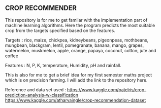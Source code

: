 
## CROP RECOMMENDER

 This repository is for me to get familar with the implementation part of machine learning algorithms.
 Here the program predicts the most suitable crop from the targets specified based on the features.

 Targets : rice, maize, chickpea, kidneybeans, pigeonpeas, mothbeans, mungbean, blackgram, lentil, pomegranate, banana, mango, grapes, watermelon, muskmelon, apple, orange, papaya, coconut, cotton, jute and coffee

 Features : N, P, K, temperature, Humidity, pH and  rainfall. 


 This is also for me to get a brief idea for my first semester maths project which is on precision farming. I will add the link to the repository here. 

 Reference and data set used : 
 https://www.kaggle.com/patelris/crop-prediction-analysis-w-classification
 https://www.kaggle.com/atharvaingle/crop-recommendation-dataset